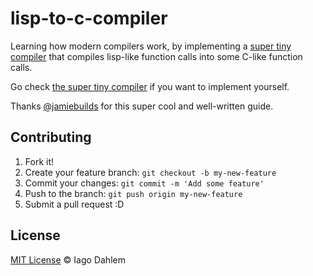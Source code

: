 # lisp-to-c-compiler

Learning how modern compilers work, by implementing a [super tiny compiler](https://github.com/jamiebuilds/the-super-tiny-compiler/blob/master/the-super-tiny-compiler.js) that compiles lisp-like function calls into some C-like function calls.

Go check [the super tiny compiler](https://github.com/jamiebuilds/the-super-tiny-compiler) if you want to implement yourself.

Thanks [@jamiebuilds](https://github.com/jamiebuilds) for this super cool and well-written guide.

## Contributing

1. Fork it!
2. Create your feature branch: `git checkout -b my-new-feature`
3. Commit your changes: `git commit -m 'Add some feature'`
4. Push to the branch: `git push origin my-new-feature`
5. Submit a pull request :D

## License

[MIT License](http://iagodahlem.mit-license.org/) © Iago Dahlem
